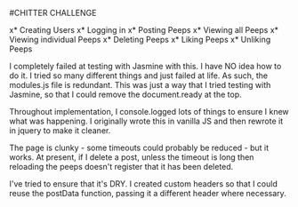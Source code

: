 #CHITTER CHALLENGE

x* Creating Users
x* Logging in
x* Posting Peeps
x* Viewing all Peeps
x* Viewing individual Peeps
x* Deleting Peeps
x* Liking Peeps
x* Unliking Peeps

I completely failed at testing with Jasmine with this. I have NO idea how to do it. I tried so many different things and just failed at life. As such, the modules.js file is redundant. This was just a way that I tried testing with Jasmine, so that I could remove the document.ready at the top.

Throughout implementation, I console.logged lots of things to ensure I knew what was happening. I originally wrote this in vanilla JS and then rewrote it in jquery to make it cleaner.

The page is clunky - some timeouts could probably be reduced - but it works. At present, if I delete a post, unless the timeout is long then reloading the peeps doesn't register that it has been deleted.

I've tried to ensure that it's DRY. I created custom headers so that I could reuse the postData function, passing it a different header where necessary.
